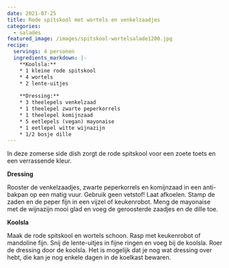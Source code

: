 ```yaml
---
date: 2021-07-25
title: Rode spitskool met wortels en venkelzaadjes
categories:
  - salades
featured_image: /images/spitskool-wortelsalade1200.jpg
recipe:
  servings: 4 personen
  ingredients_markdown: |-
    **Koolsla:**
    * 1 kleine rode spitskool
    * 4 wortels
    * 2 lente-uitjes
    
    **Dressing:**
    * 3 theelepels venkelzaad
    * 1 theelepel zwarte peperkorrels
    * 1 theelepel komijnzaad
    * 5 eetlepels (vegan) mayonaise 
    * 1 eetlepel witte wijnazijn    * 1/2 bosje dille
---
```

In deze zomerse side dish zorgt de rode spitskool voor een zoete toets en een verrassende kleur.

<!--more-->

**Dressing**

Rooster de venkelzaadjes, zwarte peperkorrels en komijnzaad in een anti-bakpan op een matig vuur. Gebruik geen vetstof!
Laat afkoelen. Stamp de zaden en de peper fijn in een vijzel of keukenrobot.
Meng de mayonaise met de wijnazijn mooi glad en voeg de geroosterde zaadjes en de dille toe.


**Koolsla**

Maak de rode spitskool en wortels schoon. Rasp met keukenrobot of mandoline fijn.
Snij de lente-uitjes in fijne ringen en voeg bij de koolsla.
Roer de dressing door de koolsla. Het is mogelijk dat je nog wat dressing over hebt, die kan je nog enkele dagen in de koelkast bewaren.





